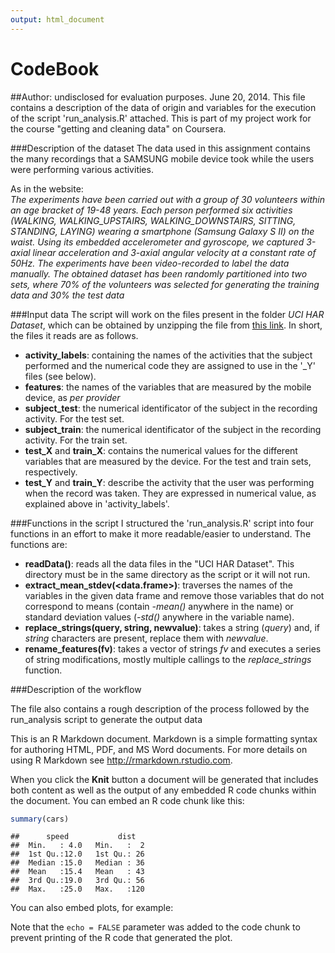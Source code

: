 ```yaml
---
output: html_document
---
```

# CodeBook
##Author: undisclosed for evaluation purposes. June 20, 2014.
This file contains a description of the data of origin and variables for the execution of the script 'run_analysis.R' attached. This is part of my project work for the course "getting and cleaning data" on Coursera.   


###Description of the dataset
The data used in this assignment contains the many recordings that a SAMSUNG mobile device took while the users were performing various activities.  

As in the website:  
*The experiments have been carried out with a group of 30 volunteers within an age bracket of 19-48 years. Each person performed six activities (WALKING, WALKING_UPSTAIRS, WALKING_DOWNSTAIRS, SITTING, STANDING, LAYING) wearing a smartphone (Samsung Galaxy S II) on the waist. Using its embedded accelerometer and gyroscope, we captured 3-axial linear acceleration and 3-axial angular velocity at a constant rate of 50Hz. The experiments have been video-recorded to label the data manually. The obtained dataset has been randomly partitioned into two sets, where 70% of the volunteers was selected for generating the training data and 30% the test data*  

###Input data
The script will work on the files present in the folder *UCI HAR Dataset*, which can be obtained by unzipping the file from [this link](https://d396qusza40orc.cloudfront.net/getdata%2Fprojectfiles%2FUCI%20HAR%20Dataset.zip). In short, the files it reads are as follows. 
* **activity_labels**: containing the names of the activities that the subject performed and the numerical code they are assigned to use in the '_Y' files (see below).   
* **features**: the names of the variables that are measured by the mobile device, as *per provider*   
* **subject_test**: the numerical identificator of the subject in the recording activity. For the test set.   
* **subject_train**: the numerical identificator of the subject in the recording activity. For the train set.   
* **test_X** and **train_X**: contains the numerical values for the different variables that are measured by the device. For the test and train sets, respectively.  
* **test_Y** and **train_Y**: describe the activity that the user was performing when the record was taken. They are expressed in numerical value, as explained above in 'activity_labels'.


###Functions in the script
I structured the 'run_analysis.R' script into four functions in an effort to make it more readable/easier to understand. The functions are:
* **readData()**: reads all the data files in the "UCI HAR Dataset". This directory must be in the same directory as the script or it will not run.
* **extract_mean_stdev(<data.frame>)**: traverses the names of the variables in the given data frame and remove those variables that do not correspond to means (contain *-mean()* anywhere in the name) or standard deviation values (*-std()* anywhere in the variable name).
* **replace_strings(query, string, newvalue)**: takes a string (*query*) and, if *string* characters are present, replace them with *newvalue*.
* **rename_features(fv)**: takes a vector of strings *fv* and executes a series of string modifications, mostly multiple callings to the *replace_strings* function.

###Description of the workflow


The file also contains a rough description of the process followed by the run_analysis script to generate the output data

This is an R Markdown document. Markdown is a simple formatting syntax for authoring HTML, PDF, and MS Word documents. For more details on using R Markdown see <http://rmarkdown.rstudio.com>.

When you click the **Knit** button a document will be generated that includes both content as well as the output of any embedded R code chunks within the document. You can embed an R code chunk like this:


```r
summary(cars)
```

```
##      speed           dist    
##  Min.   : 4.0   Min.   :  2  
##  1st Qu.:12.0   1st Qu.: 26  
##  Median :15.0   Median : 36  
##  Mean   :15.4   Mean   : 43  
##  3rd Qu.:19.0   3rd Qu.: 56  
##  Max.   :25.0   Max.   :120
```

You can also embed plots, for example:

Note that the `echo = FALSE` parameter was added to the code chunk to prevent printing of the R code that generated the plot.
